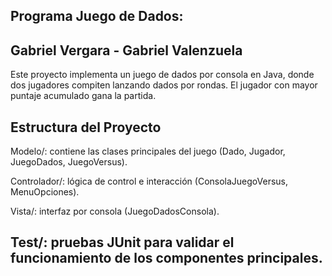 Programa Juego de Dados:
---------------------------------------------------------
Gabriel Vergara  -  Gabriel Valenzuela
---------------------------------------------------------
Este proyecto implementa un juego de dados por consola en Java, donde dos jugadores compiten lanzando dados por rondas. El jugador con mayor puntaje acumulado gana la partida.

Estructura del Proyecto
---------------------------------------------------------------------------------------------------
Modelo/: contiene las clases principales del juego (Dado, Jugador, JuegoDados, JuegoVersus).

Controlador/: lógica de control e interacción (ConsolaJuegoVersus, MenuOpciones).

Vista/: interfaz por consola (JuegoDadosConsola).

Test/: pruebas JUnit para validar el funcionamiento de los componentes principales.
--------------------------------------------------------------------------------------------------
